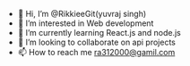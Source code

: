 - 👋 Hi, I’m @RikkieeGit(yuvraj singh)
- 👀 I’m interested in Web development
- 🌱 I’m currently learning React.js and node.js
- 💞️ I’m looking to collaborate on api projects
- 📫 How to reach me ra312000@gamil.com

<!---
RikkieeGit/RikkieeGit is a ✨ special ✨ repository because its `README.md` (this file) appears on your GitHub profile.
You can click the Preview link to take a look at your changes.
--->
